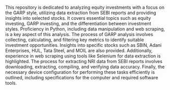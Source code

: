 This repository is dedicated to analyzing equity investments with a focus on the GARP style, utilizing data extraction from SEBI reports and providing insights into selected stocks. It covers essential topics such as equity investing, GARP investing, and the differentiation between investment styles. Proficiency in Python, including data manipulation and web scraping, is a key aspect of this analysis. The process of GARP analysis involves collecting, calculating, and filtering key metrics to identify suitable investment opportunities. Insights into specific stocks such as SBIN, Adani Enterprises, HUL, Tata Steel, and MOIL are also provided. Additionally, experience in web scraping using tools like Selenium for data extraction is highlighted. The process for extracting NRI data from SEBI reports involves downloading, extracting, compiling, and verifying data accuracy. Finally, the necessary device configuration for performing these tasks efficiently is outlined, including specifications for the computer and required software tools.
